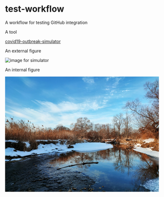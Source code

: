 # test-workflow
A workflow for testing GitHub integration

A tool

[covid19-outbreak-simulator](https://github.com/ictr/covid19-outbreak-simulator)

An external figure

![image for simulator](https://ictr.github.io/covid19-outbreak-simulator/assets/img/illustration.png)

An internal figure

![Another figure](img/test.jpeg)
